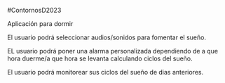 #ContornosD2023

Aplicación para dormir

El usuario podrá seleccionar audios/sonidos para fomentar el sueño.

EL usuario podrá poner una alarma personalizada dependiendo de a que hora duerme/a que hora se levanta calculando ciclos del sueño.

El usuario podrá monitorear sus ciclos del sueño de dias anteriores.
